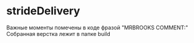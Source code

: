 # strideDelivery
Важные моменты помечены в коде фразой "MRBROOKS COMMENT:"
Собранная верстка лежит в папке build
